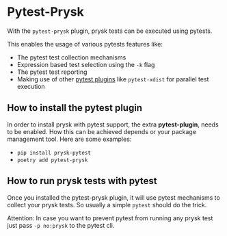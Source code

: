 # Pytest-Prysk

With the `pytest-prysk` plugin, prysk tests can be executed using pytests.

This enables the usage of various pytests features like:

* The pytest test collection mechanisms
* Expression based test selection using the `-k` flag
* The pytest test reporting
* Making use of other [pytest plugins](https://docs.pytest.org/en/7.2.x/reference/plugin_list.html) like `pytest-xdist` for parallel test execution


## How to install the pytest plugin
In order to install prysk with pytest support, the extra **pytest-plugin**,
needs to be enabled. How this can be achieved depends or your package
management tool. Here are some examples:

* `pip install prysk-pytest`
* `poetry add pytest-prysk`


## How to run prysk tests with pytest

Once you installed the pytest-prysk plugin, it will use pytest mechanisms to collect your prysk tests.
So usually a simple `pytest` should do the trick.

Attention: In case you want to prevent pytest from running any prysk test just pass `-p no:prysk` to the pytest cli.

